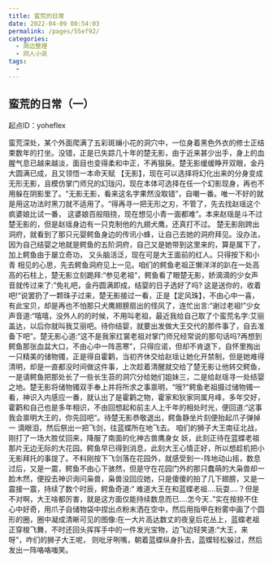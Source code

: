 ```yaml
---
title: 蛮荒的日常
date: 2022-04-09 00:54:03
permalink: /pages/55ef92/
categories:
  - 周边整理
  - 同人小说
tags:
  - 
---
```

## 蛮荒的日常（一）

起点ID：yoheflex

蛮荒深处，某个外面爬满了五彩斑斓小花的洞穴中，一位身着黑色外衣的修士正结束数年的打坐。没错，正是已失踪几十年的楚无影，由于近来甚少出手，身上的血腥气息已越来越淡，面目也变得柔和中正，不再狠戾。楚无影缓缓睁开双眼，金丹大圆满已成，且又领悟一本命天赋 【无影】，现在可以选择将幻化出来的分身变成无形无影，且模仿掌门师兄的幻珑闪，现在本体可选择在任一个幻影现身，再也不用躲在阴影里了。“无影无影，看来这名字果然没取错”，自嘲一番。唯一不好的就是用这功法时黑刀就不适用了。“得再寻一把无形之刃，不管了，先去找赵瑶这个疯婆娘比试一番， 这婆娘百般阻挠，现在想见小青一面都难”。本来赵瑶是斗不过楚无影的，但是赵瑶身边有一只克制他的九翅犬鹰，还真打不过。 楚无影刚跨出洞府，就看到了那只元婴鳄鱼身边的传讯小蜂，让自己去她的洞府拜见。没办法，因为自己结婴之地就是鳄鱼的五阶洞府，自己又是她带到这里来的，算是属下了，加上鳄鱼由于屡立奇功， 又头脑活泛，现在可是大王面前的红人。只得按下和小青 相见的心思，先去鳄鱼洞府见上一见。咱们的鳄鱼老祖正懒洋洋的趴在一处高高的石柱上，楚无影立刻跪拜:“参见老祖“，鳄鱼看了眼楚无影，娇滴滴的少女声音就传过来了:”免礼吧，金丹圆满即成，结婴的日子选好了吗? 这是送你的，收着吧!“说罢扔了一颗珠子过来，楚无影接过一看，正是【定风珠】，不由心中一喜，有此宝贝，却是再也不怕那只犬鹰翅膀扇出的怪风了，连忙出言:“谢过老祖!”少女声音道:“嘻嘻，没外人的的时候，不用叫老祖，最近我给自己取了个蛮荒名字:艾丽盖达，以后你就叫我艾丽吧。待你结婴，就要出发做大王交代的那件事了，自去准备下吧”。楚无影心道:“这不是我家红裳老祖对掌门师兄经常说的那句话吗?再想到鳄鱼那张血盆大口，不由心中一阵恶寒”，只得应诺，但却不肯退下，自怀里掏出一只精美的储物镯，正是得自霍鹳，当初齐休交给赵瑶让她化开禁制，但是她难得清明，却是一直都没时间做这件事，上次趁着清醒就交给了楚无影让他转交鳄鱼，一是请鳄鱼把那处长了一些长生苔的洞穴分给她们姐妹三，二是给赵瑶寻一处结婴之地。楚无影将储物镯双手奉上并将所求之事禀明，“哦?”鳄鱼老祖摄过储物镯一看，神识入内感应一番，就认出了是霍鹳之物，霍家和狄家同属月峰，多年交好，霍鹳和自己也是多年相识，不由回想起和前主人上千年的相处时光，便回道:“这事我会禀明大王的，你先回吧“。待楚无影恭敬退出，鳄鱼静坐片刻便抬起爪子弹掉一 滴眼泪，然后祭出一把飞剑，往蓝蝶所在地飞去。 咱们的狮子大王南征北战，刚打了一场大胜仗回来，降服了南面的化神古兽鹰身女 妖，此刻正待在蓝蝶老祖那片无边无际的大花园。鳄鱼早已得到消息，此刻大王心情正好，所以想趁机把小无影拜托的事提了。不料刚按下飞剑落在花园外，就感受到一-阵地动山摇，数息过后，又是一震，鳄鱼不由心下骇然，但是守在花园门外的那只蠢萌的大枭兽却一脸木然，便投去神识询问枭兽，枭兽没回应她，只是傻傻的拍了几下翅膀，又是一震接一震，持续了数个时辰，鳄鱼奇道:“ 难道大王在和蓝蝶老祖....玩耍....？但是不对啊，大王啥都厉害，就是这方面仅能持续数息而已....怎今天..”实在按捺不住心中好奇，用爪子自储物袋中捏出点粉末洒在空中，然后用指甲在粉雾中画了个圆形的圈，圈中凝成清晰可见的图像:在一大片高达数丈的夜皇后花丛上，蓝蝶老祖正穿梭飞舞，不时还回头挥挥手中的一件发光宝物，边飞边轻笑道:“大王，来呀”，咋们的狮子大王呢， 则吡牙咧嘴，朝着蓝蝶纵身扑去，蓝蝶轻松躲过，然后发出一阵咯咯嗤笑。